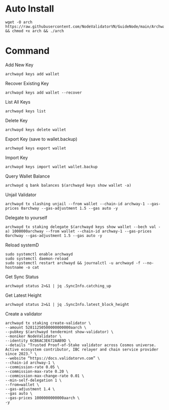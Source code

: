 # Auto Install

    wget -O arch https://raw.githubusercontent.com/NodeValidatorVN/GuideNode/main/Archway/arch && chmod +x arch && ./arch

# Command

Add New Key

    archwayd keys add wallet

Recover Existing Key

    archwayd keys add wallet --recover

List All Keys

    archwayd keys list

Delete Key

    archwayd keys delete wallet

Export Key (save to wallet.backup)

    archwayd keys export wallet

Import Key

    archwayd keys import wallet wallet.backup

Query Wallet Balance

    archwayd q bank balances $(archwayd keys show wallet -a)

Unjail Validator

    archwayd tx slashing unjail --from wallet --chain-id archway-1 --gas-prices 0archway --gas-adjustment 1.5 --gas auto -y

Delegate to yourself

    archwayd tx staking delegate $(archwayd keys show wallet --bech val -a) 1000000archway --from wallet --chain-id archway-1 --gas-prices 0archway --gas-adjustment 1.5 --gas auto -y

Reload systemD

    sudo systemctl enable archwayd 
    sudo systemctl daemon-reload
    sudo systemctl restart archwayd && journalctl -u archwayd -f --no-hostname -o cat

Get Sync Status

    archwayd status 2>&1 | jq .SyncInfo.catching_up

Get Latest Height

    archwayd status 2>&1 | jq .SyncInfo.latest_block_height

Create a validator

    archwayd tx staking create-validator \
    --amount 52811250500000000000aarch \
    --pubkey $(archwayd tendermint show-validator) \
    --moniker NodeValidator \
    --identity 6CB6AC3E672AAB9D \
    --details "Trusted Proof-of-Stake validator across Cosmos universe. Active ecosystem contributor, IBC relayer and chain service provider since 2023." \
    --website “https://docs.validatorvn.com” \
    --chain-id archway-1 \
    --commission-rate 0.05 \
    --commission-max-rate 0.20 \
    --commission-max-change-rate 0.01 \
    --min-self-delegation 1 \
    --from=wallet \
    --gas-adjustment 1.4 \
    --gas auto \
    --gas-prices 1000000000000aarch \
    -y
